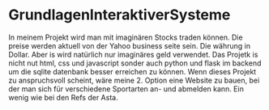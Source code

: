 # GrundlagenInteraktiverSysteme

In meinem Projekt wird man mit imaginären Stocks traden können. Die preise werden aktuell von der Yahoo business seite sein. Die währung in Dollar. Aber is wird natürlich nur imaginäres geld verwendet.
Das Projetk is nicht nut html, css und javascript sonder auch python und flask im backend um die sqlite datenbank besser erreichen zu können. 
Wenn dieses Projekt zu anspruchsvoll scheint, wäre meine 2. Option eine Website zu bauen, bei der man sich für verschiedene Sportarten an- und abmelden kann. Ein wenig wie bei den Refs der Asta.
